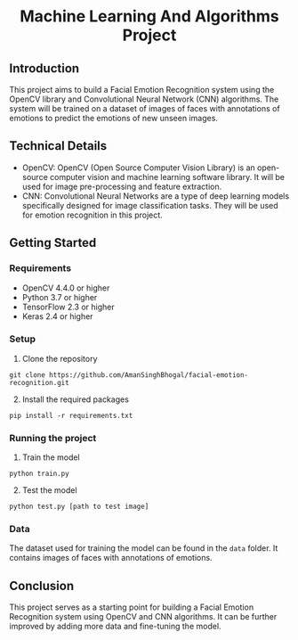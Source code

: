 <h1 align="center">Machine Learning And Algorithms Project </h1>

## Introduction
This project aims to build a Facial Emotion Recognition system using the OpenCV library and Convolutional Neural Network (CNN) algorithms. The system will be trained on a dataset of images of faces with annotations of emotions to predict the emotions of new unseen images.

## Technical Details
- OpenCV: OpenCV (Open Source Computer Vision Library) is an open-source computer vision and machine learning software library. It will be used for image pre-processing and feature extraction.
- CNN: Convolutional Neural Networks are a type of deep learning models specifically designed for image classification tasks. They will be used for emotion recognition in this project.

## Getting Started

### Requirements
- OpenCV 4.4.0 or higher
- Python 3.7 or higher
- TensorFlow 2.3 or higher
- Keras 2.4 or higher

### Setup
1. Clone the repository<br>
```
git clone https://github.com/AmanSinghBhogal/facial-emotion-recognition.git
```
2. Install the required packages
```
pip install -r requirements.txt
```
### Running the project
1. Train the model
```
python train.py
```
2. Test the model
```
python test.py [path to test image]
```
### Data
The dataset used for training the model can be found in the `data` folder. It contains images of faces with annotations of emotions.

## Conclusion
This project serves as a starting point for building a Facial Emotion Recognition system using OpenCV and CNN algorithms. It can be further improved by adding more data and fine-tuning the model.
